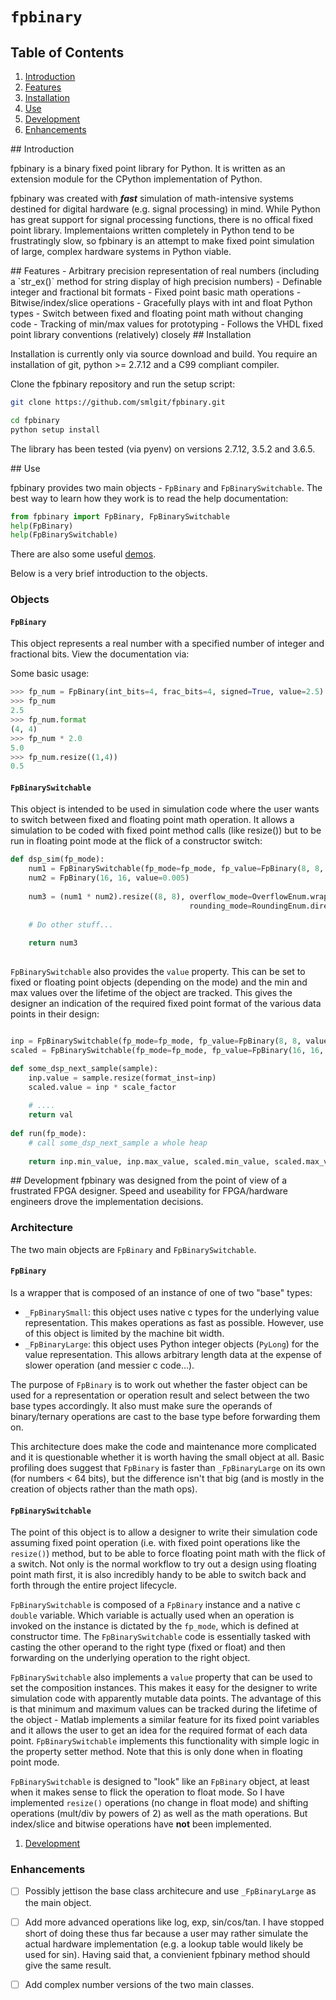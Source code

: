 # `fpbinary`

## Table of Contents
1. [Introduction](#intro)
1. [Features](#features)
1. [Installation](#install)
1. [Use](#use)
1. [Development](#dev)
1. [Enhancements](#enhancements)

<a name="intro"/>
## Introduction

fpbinary is a binary fixed point library for Python. It is written as an extension module for the CPython implementation of Python.

fpbinary was created with **_fast_** simulation of math-intensive systems destined for digital hardware (e.g. signal processing) in mind. While Python has great support for signal processing functions, there is no offical fixed point library. Implementaions written completely in Python tend to be frustratingly slow, so fpbinary is an attempt to make fixed point simulation of large, complex hardware systems in Python viable.

<a name="features"/>
## Features
- Arbitrary precision representation of real numbers (including a `str_ex()` method for string display of high precision numbers)
- Definable integer and fractional bit formats
- Fixed point basic math operations
- Bitwise/index/slice operations
- Gracefully plays with int and float Python types
- Switch between fixed and floating point math without changing code
- Tracking of min/max values for prototyping
- Follows the VHDL fixed point library conventions (relatively) closely

<a name="install"/>
## Installation

Installation is currently only via source download and build. You require an installation of git, python >= 2.7.12 and a C99 compliant compiler.

Clone the fpbinary repository and run the setup script: 


```bash
git clone https://github.com/smlgit/fpbinary.git

cd fpbinary
python setup install
```

The library has been tested (via pyenv) on versions 2.7.12, 3.5.2 and 3.6.5.

<a name="use"/>
## Use

fpbinary provides two main objects - `FpBinary` and `FpBinarySwitchable`. The best way to learn how they work is to read the help documentation:

```python
from fpbinary import FpBinary, FpBinarySwitchable
help(FpBinary)
help(FpBinarySwitchable)
```

There are also some useful [demos](./demos).
 
 Below is a very brief introduction to the objects.
 
### Objects

#### `FpBinary`

This object represents a real number with a specified number of integer and fractional bits. View the documentation via:

Some basic usage:

```python
>>> fp_num = FpBinary(int_bits=4, frac_bits=4, signed=True, value=2.5)
>>> fp_num
2.5
>>> fp_num.format
(4, 4)
>>> fp_num * 2.0
5.0
>>> fp_num.resize((1,4))
0.5

```

#### `FpBinarySwitchable`

This object is intended to be used in simulation code where the user wants to switch between fixed and floating point math operation. It allows a simulation to be coded with fixed point method calls (like resize()) but to be run in floating point mode at the flick of a constructor switch:

```python
def dsp_sim(fp_mode):
    num1 = FpBinarySwitchable(fp_mode=fp_mode, fp_value=FpBinary(8, 8, value=6.7), float_value=6.7)
    num2 = FpBinary(16, 16, value=0.005)
    
    num3 = (num1 * num2).resize((8, 8), overflow_mode=OverflowEnum.wrap,
                                        rounding_mode=RoundingEnum.direct_neg_inf)
    
    # Do other stuff...
    
    return num3
    
```

`FpBinarySwitchable` also provides the `value` property. This can be set to fixed or floating point objects (depending on the mode) and the min and max values over the lifetime of the object are tracked. This gives the designer an indication of the required fixed point format of the various data points in their design:

```python

inp = FpBinarySwitchable(fp_mode=fp_mode, fp_value=FpBinary(8, 8, value=0.0), float_value=0.0)
scaled = FpBinarySwitchable(fp_mode=fp_mode, fp_value=FpBinary(16, 16, value=0.0), float_value=0.0)

def some_dsp_next_sample(sample):
    inp.value = sample.resize(format_inst=inp)
    scaled.value = inp * scale_factor
    
    # ....
    return val
    
def run(fp_mode):
    # call some_dsp_next_sample a whole heap
    
    return inp.min_value, inp.max_value, scaled.min_value, scaled.max_value
```

<a name="dev"/>
## Development
fpbinary was designed from the point of view of a frustrated FPGA designer. Speed and useability for FPGA/hardware engineers drove the implementation decisions.

### Architecture
The two main objects are `FpBinary` and `FpBinarySwitchable`.

#### `FpBinary`
Is a wrapper that is composed of an instance of one of two "base" types:
- `_FpBinarySmall`: this object uses native c types for the underlying value representation. This makes operations as fast as possible. However, use of this object is limited by the machine bit width.
- `_FpBinaryLarge`: this object uses Python integer objects (`PyLong`) for the value representation. This allows arbitrary length data at the expense of slower operation (and messier c code...).

The purpose of `FpBinary` is to work out whether the faster object can be used for a representation or operation result and select between the two base types accordingly. It also must make sure the operands of binary/ternary operations are cast to the base type before forwarding them on.

This architecture does make the code and maintenance more complicated and it is questionable whether it is worth having the small object at all. Basic profiling does suggest that `FpBinary` is faster than `_FpBinaryLarge` on its own (for numbers < 64 bits), but the difference isn't that big (and is mostly in the creation of objects rather than the math ops).

#### `FpBinarySwitchable`
The point of this object is to allow a designer to write their simulation code assuming fixed point operation (i.e. with fixed point operations like the `resize()`) method, but to be able to force floating point math with the flick of a switch. Not only is the normal workflow to try out a design using floating point math first, it is also incredibly handy to be able to switch back and forth through the entire project lifecycle.

`FpBinarySwitchable` is composed of a `FpBinary` instance and a native c `double` variable. Which variable is actually used when an operation is invoked on the instance is dictated by the `fp_mode`, which is defined at constructor time. The `FpBinarySwitchable` code is essentially tasked with casting the other operand to the right type (fixed or float) and then forwarding on the underlying operation to the right object.

`FpBinarySwitchable` also implements a `value` property that can be used to set the composition instances. This makes it easy for the designer to write simulation code with apparently mutable data points. The advantage of this is that minimum and maximum values can be tracked during the lifetime of the object - Matlab implements a similar feature for its fixed point variables and it allows the user to get an idea for the required format of each data point. `FpBinarySwitchable` implements this functionality with simple logic in the property setter method. Note that this is only done when in floating point mode.

`FpBinarySwitchable` is designed to "look" like an `FpBinary` object, at least when it makes sense to flick the operation to float mode. So I have implemented `resize()` operations (no change in float mode) and shifting operations (mult/div by powers of 2) as well as the math operations. But index/slice and bitwise operations have **not** been implemented.

1. [Development](#enhancements)
### Enhancements
- [ ] Possibly jettison the base class architecure and use `_FpBinaryLarge` as the main object.
- [ ] Add more advanced operations like log, exp, sin/cos/tan. I have stopped short of doing these thus far because a user may rather simulate the actual hardware implementation (e.g. a lookup table would likely be used for sin). Having said that, a convienient fpbinary method should give the same result.
- [ ] Add complex number versions of the two main classes.





